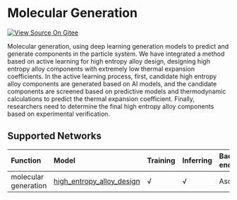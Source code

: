 # Molecular Generation

[![View Source On Gitee](https://mindspore-website.obs.cn-north-4.myhuaweicloud.com/website-images/master/resource/_static/logo_source_en.svg)](https://gitee.com/mindspore/docs/blob/master/docs/mindchemistry/docs/source_zh_cn/user/molecular_generation.md)

Molecular generation, using deep learning generation models to predict and generate components in the particle system. We have integrated a method based on active learning for high entropy alloy design, designing high entropy alloy components with extremely low thermal expansion coefficients. In the active learning process, first, candidate high entropy alloy components are generated based on AI models, and the candidate components are screened based on predictive models and thermodynamic calculations to predict the thermal expansion coefficient. Finally, researchers need to determine the final high entropy alloy components based on experimental verification.

## Supported Networks

| Function             | Model                  | Training | Inferring | Back-end   |
|:---------------------| :-------------------- | :--- | :--- |:-----------|
| molecular generation | [high_entropy_alloy_design](https://gitee.com/mindspore/mindscience/tree/master/MindChemistry/applications/high_entropy_alloy_design)    | √    | √   | Ascend     |
